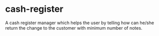 # cash-register
 
A cash register manager which helps the user by telling how can he/she return the change to the customer with minimum number of notes.
